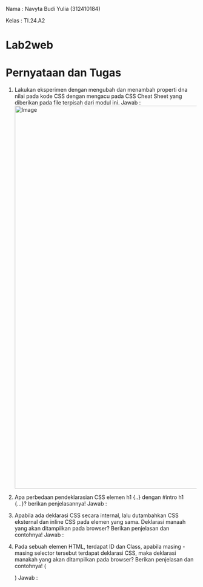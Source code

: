 Nama  : Navyta Budi Yulia (312410184)

Kelas : TI.24.A2

# Lab2web
# Pernyataan dan Tugas
1. Lakukan eksperimen dengan mengubah dan menambah properti dna nilai pada kode CSS dengan mengacu pada CSS Cheat Sheet yang diberikan pada file terpisah dari modul ini.
   Jawab :
   <img width="960" height="1008" alt="Image" src="https://github.com/user-attachments/assets/e1bbd02a-6159-4306-8f4b-f178c605b4b0" />

3. Apa perbedaan pendeklarasian CSS elemen h1 {..} dengan #intro h1 {...}? berikan penjelasannya!
Jawab :
4. Apabila ada deklarasi CSS secara internal, lalu dutambahkan CSS eksternal dan inline CSS pada elemen yang sama. Deklarasi manaah yang akan ditampilkan pada browser? Berikan penjelasan dan contohnya!
Jawab :
5. Pada sebuah elemen HTML, terdapat ID dan Class, apabila masing - masing selector tersebut terdapat deklarasi CSS, maka deklarasi manakah yang akan ditampilkan pada browser? Berikan penjelasan dan contohnya! (<P id="paragraf-1" class="text-paragraf">)
Jawab :
